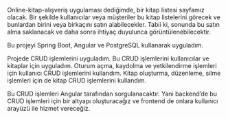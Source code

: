 Online-kitap-alışveriş uygulaması dediğimde, bir kitap listesi sayfamız olacak. Bir şekilde kullanıcılar veya müşteriler bu kitap listelerini görecek ve bunlardan birini veya birkaçını satın alabilecekler. Tabii ki, sonunda bu satın alma saklanacak ve daha sonra ihtiyaç duyulunca görüntülenebilecektir.



Bu projeyi Spring Boot, Angular ve PostgreSQL kullanarak uyguladım.



Projede CRUD işlemlerini uyguladım. Bu CRUD işlemlerini kullanıcılar ve kitaplar için uyguladım. Oturum açma, kaydolma ve yetkilendirme işlemleri için kullanıcı CRUD işlemlerini kullandım. Kitap oluşturma, düzenleme, silme işlemleri için de kitap CRUD işlemlerini kullandım.



Bu CRUD işlemleri Angular tarafından sorgulanacaktır. Yani backend’de bu CRUD işlemleri için bir altyapı oluşturacağız ve frontend de onlara kullanıcı arayüzü ile hizmet vereceğiz.
